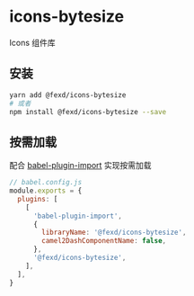 # icons-bytesize

Icons 组件库

## 安装

```bash
yarn add @fexd/icons-bytesize
# 或者
npm install @fexd/icons-bytesize --save
```

## 按需加载

配合 [babel-plugin-import](https://github.com/ant-design/babel-plugin-import) 实现按需加载

```js
// babel.config.js
module.exports = {
  plugins: [
    [
      'babel-plugin-import',
      {
        libraryName: '@fexd/icons-bytesize',
        camel2DashComponentName: false,
      },
      '@fexd/icons-bytesize',
    ],
  ],
}
```

